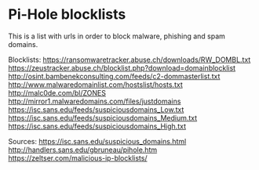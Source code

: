 # Pi-Hole blocklists

This is a list with urls in order to block malware, phishing and spam domains.

Blocklists:
https://ransomwaretracker.abuse.ch/downloads/RW_DOMBL.txt
https://zeustracker.abuse.ch/blocklist.php?download=domainblocklist
http://osint.bambenekconsulting.com/feeds/c2-dommasterlist.txt
http://www.malwaredomainlist.com/hostslist/hosts.txt
http://malc0de.com/bl/ZONES
http://mirror1.malwaredomains.com/files/justdomains
https://isc.sans.edu/feeds/suspiciousdomains_Low.txt
https://isc.sans.edu/feeds/suspiciousdomains_Medium.txt
https://isc.sans.edu/feeds/suspiciousdomains_High.txt

Sources:
https://isc.sans.edu/suspicious_domains.html
http://handlers.sans.edu/gbruneau/pihole.htm
https://zeltser.com/malicious-ip-blocklists/
